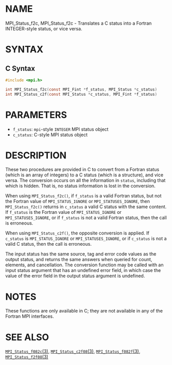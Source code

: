 # NAME

MPI_Status_f2c, MPI_Status_f2c - Translates a C status into a Fortran INTEGER-style status, or vice versa.

# SYNTAX

## C Syntax

```c
#include <mpi.h>

int MPI_Status_f2c(const MPI_Fint *f_status, MPI_Status *c_status)
int MPI_Status_c2f(const MPI_Status *c_status, MPI_Fint *f_status)
```

# PARAMETERS

* `f_status`: `mpi`-style `INTEGER` MPI status object
* `c_status`: C-style MPI status object

# DESCRIPTION

These two procedures are provided in C to convert from a Fortran
status (which is an array of integers) to a C status (which is a
structure), and vice versa. The conversion occurs on all the
information in `status`, including that which is hidden. That is,
no status information is lost in the conversion.

When using `MPI_Status_f2c()`, if `f_status` is a valid Fortran
status, but not the Fortran value of `MPI_STATUS_IGNORE` or
`MPI_STATUSES_IGNORE`, then `MPI_Status_f2c()` returns in `c_status` a
valid C status with the same content. If `f_status` is the Fortran
value of `MPI_STATUS_IGNORE` or `MPI_STATUSES_IGNORE`, or if
`f_status` is not a valid Fortran status, then the call is erroneous.

When using `MPI_Status_c2f()`, the opposite conversion is applied. If
`c_status` is `MPI_STATUS_IGNORE` or `MPI_STATUSES_IGNORE`, or if
`c_status` is not a valid C status, then the call is erroneous.

The input status has the same source, tag and error code values as the
output status, and returns the same answers when queried for count,
elements, and cancellation. The conversion function may be called with
an input status argument that has an undefined error field, in which
case the value of the error field in the output status argument is
undefined.

# NOTES

These functions are only available in C; they are not available in any
of the Fortran MPI interfaces.

# SEE ALSO

[`MPI_Status_f082c`(3)](MPI_Status_f082c.html),
[`MPI_Status_c2f08`(3)](MPI_Status_c2f08.html),
[`MPI_Status_f082f`(3)](MPI_Status_f082f.html),
[`MPI_Status_f2f08`(3)](MPI_Status_f2f08.html)
